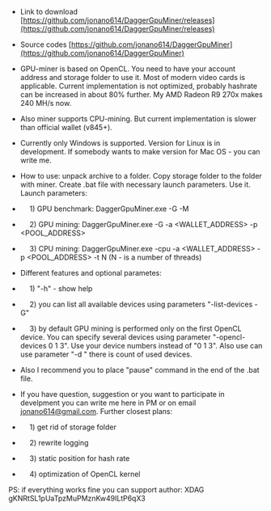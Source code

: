 - Link to download [https://github.com/jonano614/DaggerGpuMiner/releases](https://github.com/jonano614/DaggerGpuMiner/releases)
- Source codes [https://github.com/jonano614/DaggerGpuMiner](https://github.com/jonano614/DaggerGpuMiner)

- GPU-miner is based on OpenCL. You need to have your account address and storage folder to use it. Most of modern video cards is applicable. Current implementation is not optimized, probably hashrate can be increased in about 80% further. My AMD Radeon R9 270x makes 240 MH/s now.
- Also miner supports CPU-mining. But current implementation is slower than official wallet (v845+).
- Currently only Windows is supported. Version for Linux is in development. If somebody wants to make version for Mac OS - you can write me.

- How to use: unpack archive to a folder. Copy storage folder to the folder with miner. Create .bat file with necessary launch parameters. Use it.
Launch parameters:
- &emsp; 1) GPU benchmark: DaggerGpuMiner.exe -G -M
- &emsp; 2) GPU mining: DaggerGpuMiner.exe -G -a <WALLET_ADDRESS> -p <POOL_ADDRESS>
- &emsp; 3) CPU mining: DaggerGpuMiner.exe -cpu -a <WALLET_ADDRESS> -p <POOL_ADDRESS> -t N     (N - is a number of threads)


- Different features and optional parametes:
- &emsp; 1) "-h" - show help
- &emsp; 2) you can list all available devices using parameters "-list-devices -G"
- &emsp; 3) by default GPU mining is performed only on the first OpenCL device. You can specify several devices using parameter "-opencl-devices 0 1 3". Use your device numbers instead of "0 1 3". Also use can use parameter "-d " there is count of used devices.

- Also I recommend you to place "pause" command in the end of the .bat file.

- If you have question, suggestion or you want to participate in develpment you can write me here in PM or on email jonano614@gmail.com.
Further closest plans:
- &emsp; 1) get rid of storage folder
- &emsp; 2) rewrite logging
- &emsp; 3) static position for hash rate
- &emsp; 4) optimization of OpenCL kernel

PS: if everything works fine you can support author: XDAG  gKNRtSL1pUaTpzMuPMznKw49ILtP6qX3